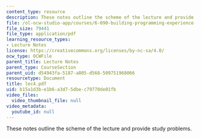 ```yaml
---
content_type: resource
description: These notes outline the scheme of the lecture and provide study problems.
file: /ol-ocw-studio-app/courses/6-090-building-programming-experience-a-lead-in-to-6-001-january-iap-2005/b15a1d3be1b6a3d75dbec79770de01fb_lec4.pdf
file_size: 79441
file_type: application/pdf
learning_resource_types:
- Lecture Notes
license: https://creativecommons.org/licenses/by-nc-sa/4.0/
ocw_type: OCWFile
parent_title: Lecture Notes
parent_type: CourseSection
parent_uid: d54943fa-5187-a805-d568-509751968066
resourcetype: Document
title: lec4.pdf
uid: b15a1d3b-e1b6-a3d7-5dbe-c79770de01fb
video_files:
  video_thumbnail_file: null
video_metadata:
  youtube_id: null
---
```

These notes outline the scheme of the lecture and provide study problems.